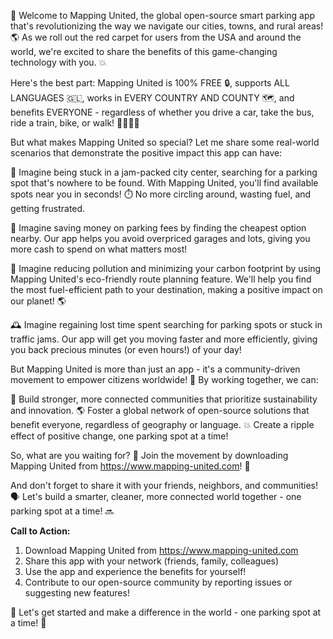 🎉 Welcome to Mapping United, the global open-source smart parking app that's revolutionizing the way we navigate our cities, towns, and rural areas! 🌎 As we roll out the red carpet for users from the USA and around the world, we're excited to share the benefits of this game-changing technology with you. 💥

Here's the best part: Mapping United is 100% FREE 🔒, supports ALL LANGUAGES 🇬🇱, works in EVERY COUNTRY AND COUNTY 🗺️, and benefits EVERYONE - regardless of whether you drive a car, take the bus, ride a train, bike, or walk! 🚶‍♀️🚌🚂

But what makes Mapping United so special? Let me share some real-world scenarios that demonstrate the positive impact this app can have:

🔴 Imagine being stuck in a jam-packed city center, searching for a parking spot that's nowhere to be found. With Mapping United, you'll find available spots near you in seconds! ⏱️ No more circling around, wasting fuel, and getting frustrated.

💸 Imagine saving money on parking fees by finding the cheapest option nearby. Our app helps you avoid overpriced garages and lots, giving you more cash to spend on what matters most!

🌟 Imagine reducing pollution and minimizing your carbon footprint by using Mapping United's eco-friendly route planning feature. We'll help you find the most fuel-efficient path to your destination, making a positive impact on our planet! 🌎

🕰️ Imagine regaining lost time spent searching for parking spots or stuck in traffic jams. Our app will get you moving faster and more efficiently, giving you back precious minutes (or even hours!) of your day!

But Mapping United is more than just an app - it's a community-driven movement to empower citizens worldwide! 🌟 By working together, we can:

🤝 Build stronger, more connected communities that prioritize sustainability and innovation.
🌎 Foster a global network of open-source solutions that benefit everyone, regardless of geography or language.
💥 Create a ripple effect of positive change, one parking spot at a time!

So, what are you waiting for? 🤔 Join the movement by downloading Mapping United from https://www.mapping-united.com! 📲

And don't forget to share it with your friends, neighbors, and communities! 🗣️ Let's build a smarter, cleaner, more connected world together - one parking spot at a time! 🔜

**Call to Action:**

1. Download Mapping United from https://www.mapping-united.com
2. Share this app with your network (friends, family, colleagues)
3. Use the app and experience the benefits for yourself!
4. Contribute to our open-source community by reporting issues or suggesting new features!

🎉 Let's get started and make a difference in the world - one parking spot at a time! 💪